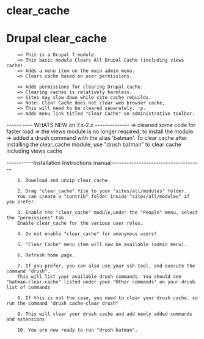 # clear_cache
# Drupal clear_cache
		=> This is a Drupal 7 module.
		=> This basic module Clears All Drupal Cache (including views cache).
		=> Adds a menu item on the main admin menu.
		=> Clears cache based on user permissions.

		=> Adds permissions for clearing Drupal cache.
		=> Clearing caches is relatively harmless.
		=> Sites may slow down while site cache rebuilds.
		=> Note: Clear Cache does not clear web browser cache,
		=> This will need to be cleared separately. :p.
		=> Adds menu link titled "Clear Cache" on administrative toolbar.

------ ----  WHATS NEW on 7.x-2.x --------------
=> cleaned some code for faster load
=> the views module is no longer required, to install the module.
=> added a drush command with the alias 'batman'.
To clear cache after installing the clear_cache module, use "drush batman" to clear cache including views cache


-----------Installation Instructions manual-------------------------------------

		1. Download and unzip clear_cache.

		2. Drag "clear_cache" file to your "sites/all/modules" folder. 
		You can create a "contrib" folder inside "sites/all/modules" if you prefer.

		3. Enable the "clear_cache" module,under the "People" menu, select the "permissions" tab. 
		Enable clear_cache for the various user roles.

		4. Do not enable "clear_cache" for anonymous users!

		5. "Clear Cache" menu item will now be available (admin menu).

		6. Refresh home page.

		7. If you prefer, you can also use your ssh tool, and execute the command "drush".
		This will list your available drush commands. You should see "batman-clear-cache" listed under your "Other commands" on your drush list of commands

		8. If this is not the case, you need to clear your drush cache. so run the command "drush cache-clear drush" 

		9. This will clear your drush cache and add newly added commands and extensions

		10. You are now ready to run "drush batman". 

